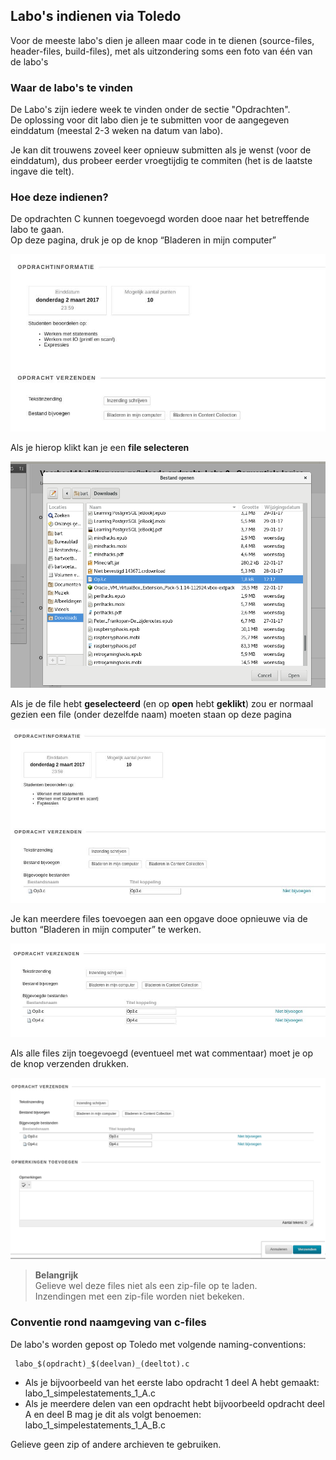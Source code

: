 ## Labo's indienen via Toledo

Voor de meeste labo's dien je alleen maar code in te dienen (source-files, header-files, build-files), met als uitzondering soms een foto van één van de labo's

### Waar de labo's te vinden

De Labo's zijn iedere week te vinden onder de sectie "Opdrachten".  
De oplossing voor dit labo dien je te submitten voor de aangegeven einddatum (meestal 2-3 weken na datum van labo).  

Je kan dit trouwens zoveel keer opnieuw submitten als je wenst (voor de einddatum), dus probeer eerder vroegtijdig te commiten (het is de laatste ingave die telt).

### Hoe deze indienen?

De opdrachten C kunnen toegevoegd worden dooe naar het betreffende labo te gaan.  
Op deze pagina, druk je op de knop “Bladeren in mijn computer”

![](../../pictures/toledo_send_1.png)

Als je hierop klikt kan je een **file selecteren**

![](../../pictures/toledo_send_2.png)

Als je de file hebt **geselecteerd** (en op **open** hebt **geklikt**) zou er normaal gezien een file (onder
dezelfde naam) moeten staan op deze pagina  

![](../../pictures/toledo_send_3.png)

Je kan meerdere files toevoegen aan een opgave dooe opnieuwe via de button “Bladeren in mijn
computer” te werken.

![](../../pictures/toledo_send_4.png)

Als alle files zijn toegevoegd (eventueel met wat commentaar) moet je op de knop verzenden
drukken.

![](../../pictures/toledo_send_5.png)

> **Belangrijk**  
> Gelieve wel deze files niet als een zip-file op te laden.  
> Inzendingen met een zip-file worden niet bekeken.


### Conventie rond naamgeving van c-files

De labo's worden gepost op Toledo met volgende naming-conventions:

     labo_$(opdracht)_$(deelvan)_(deeltot).c

* Als je bijvoorbeeld van het eerste labo opdracht 1 deel A hebt gemaakt:  
  labo_1_simpelestatements_1_A.c
* Als je meerdere delen van een opdracht hebt bijvoorbeeld opdracht deel A en deel B mag je dit als volgt benoemen:  
  labo_1_simpelestatements_1_A_B.c

Gelieve geen zip of andere archieven te gebruiken.
